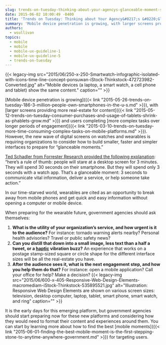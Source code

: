 ```yaml
---
slug: trends-on-tuesday-thinking-about-your-agencys-glanceable-moment-strategy
date: 2015-06-02 10:00:49 -0400
title: 'Trends on Tuesday: Thinking about Your Agency&#8217;s &#8220;Glanceable&#8221; Moment Strategy'
summary: 'Mobile device penetration is growing, with larger screens providing more real-estate for content and users completing more complex tasks over longer periods of engagement. However, the new wave of digital screens on watches and wearables is requiring organizations to consider how to build smaller, faster and simpler interfaces to prepare for &ldquo;glanceable moments.&rdquo; Ted Schadler from Forrester Research provided the following explanation:'
authors:
  - wsullivan
topics:
  - mobile
  - mobile
  - mobile-ux-guideline-1
  - mobile-ux-guideline-5
  - trends-on-tuesday
---
```


{{< legacy-img src="2015/06/250-x-250-Smartwatch-infographic-isolated-with-icons-time-line-concept-ponsuwan-iStock-Thinkstock-472723982-Converted.jpg" alt="Mobile devices (a laptop, a smart watch, a cell phone and tablet) show the same content." caption="" >}} 

[Mobile device penetration is growing]({{< link "2015-05-26-trends-on-tuesday-186-3-million-people-own-smartphones-in-the-u-s.md" >}}), with [larger screens providing more real-estate for content]({{< link "2015-05-12-trends-on-tuesday-consumer-purchases-and-usage-of-tablets-shrink-as-phablets-grow.md" >}}) and users completing [more complex tasks over longer periods of engagement]({{< link "2015-03-10-trends-on-tuesday-more-time-consuming-complex-tasks-on-mobile-platforms.md" >}}). However, the new wave of digital screens on watches and wearables is requiring organizations to consider how to build smaller, faster and simpler interfaces to prepare for “glanceable moments.”

[Ted Schadler from Forrester Research provided the following explanation](http://blogs.forrester.com/ted_schadler/15-04-24-apple_watch_bliss_or_bling_glanceable_moments_will_decide): “here&#8217;s a rule of thumb: people will stare at a desktop screen for 3 minutes. They will spend 30 seconds on their smartphone. But they will spend only 3 seconds with a watch app. That&#8217;s a glanceable moment: 3 seconds to communicate vital information, deliver a service, or help someone take action.”

In our time-starved world, wearables are cited as an opportunity to break away from mobile phones and get quick and easy information without opening a computer or mobile device.

When preparing for the wearable future, government agencies should ask themselves:

  1. **What is the utility of your organization&#8217;s service, and how urgent is it to the audience?** For instance: tornado warning alerts nearby? Personal health advisories? Travel or public safety news?
  2. **Can you distill that down into a small image, less text than a half a tweet, or a [haptic](http://www.immersion.com/haptics-technology/what-is-haptics/) vibration buzz?** An experience that works on a postage stamp-sized square or circle shape for the different interface sizes will be all the real-estate you have.
  3. **After the audience sees it, what is the next engagement step, and how you help them do that?** For instance: open a mobile application? Call your office for help? Make a decision? {{< legacy-img src="2015/06/600-x-405-Responsive-Web-Design-Elements-macromediam-iStock-Thinkstock-535895521.jpg" alt="Illustration: Responsive Web Design Elements are shown on various screen sizes: television, desktop computer, laptop, tablet, smart phone, smart watch, and ring" caption="" >}} 

It is the early days for this emerging platform, but government agencies should start preparing now for these new platforms and considering how they would need to format their content and experiences around them. You can start by learning more about how to find the best [mobile moments]({{< link "2015-06-01-finding-the-best-mobile-moment-is-the-first-stepping-stone-to-anytime-anywhere-government.md" >}}) for targeting users.